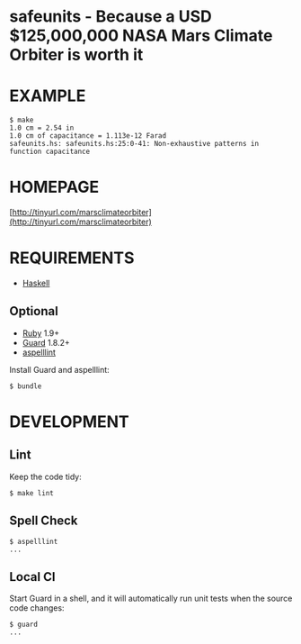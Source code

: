 # safeunits - Because a USD $125,000,000 NASA Mars Climate Orbiter is worth it

# EXAMPLE

    $ make
    1.0 cm = 2.54 in
    1.0 cm of capacitance = 1.113e-12 Farad
    safeunits.hs: safeunits.hs:25:0-41: Non-exhaustive patterns in function capacitance

# HOMEPAGE

[http://tinyurl.com/marsclimateorbiter](http://tinyurl.com/marsclimateorbiter)

# REQUIREMENTS

* [Haskell](http://www.haskell.org)

## Optional

* [Ruby](http://www.ruby-lang.org) 1.9+
* [Guard](http://guardgem.org/) 1.8.2+
* [aspelllint](https://github.com/mcandre/aspelllint)

Install Guard and aspelllint:

    $ bundle

# DEVELOPMENT

## Lint

Keep the code tidy:

    $ make lint

## Spell Check

    $ aspelllint
    ...

## Local CI

Start Guard in a shell, and it will automatically run unit tests when the source code changes:

    $ guard
    ...
